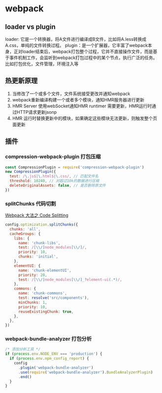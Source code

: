 # webpack

## loader vs plugin

loader: 它是一个转换器，将A文件进行编译成B文件，比如将A.less转换成A.css，单纯的文件转换过程。
plugin：是一个扩展器，它丰富了webpack本身，正对loader结束后，webpack打包整个过程，它并不直接操作文件，而是基于事件机制工作，会监听到webpack打包过程中的某个节点，执行广泛的任务。比如打包优化，文件管理，环境注入等

## 热更新原理

1. 当修改了一个或多个文件，文件系统接受更改并通知webpack
2. webpack重新编译构建一个或者多个模块，通知HMR服务器进行更新
3. HMR Server 使用webSocket通知HMR runtimer 需要更新，HMR运行时通过HTTP请求更新jsonp
4. HMR 运行时替换更新中的模块，如果确定这些模块无法更新，则触发整个页面更新

## 插件

### compression-webpack-plugin 打包压缩

```js
const CompressionPlugin = require('compression-webpack-plugin')
new CompressionPlugin({
  test: /\.js$|\.html$|\.css/, // 匹配文件名
  threshold: 10240, // 对超过10k的数据进行压缩
  deleteOriginalAssets: false, // 是否删除原文件
})
```

### splitChunks 代码切割

[Webpack 大法之 Code Splitting](https://zhuanlan.zhihu.com/p/26710831)

```js
config.optimization.splitChunks({
  chunks: 'all',
  cacheGroups: {
    libs: {
      name: 'chunk-libs',
      test: /[\\/]node_modules[\\/]/,
      priority: 10,
      chunks: 'initial',
    },
    elementUI: {
      name: 'chunk-elementUI',
      priority: 20,
      test: /[\\/]node_modules[\\/]_?element-ui(.*)/,
    },
    commons: {
      name: 'chunk-commons',
      test: resolve('src/components'),
      minChunks: 1,
      priority: 10,
      reuseExistingChunk: true,
    },
  },
})
```

### webpack-bundle-analyzer 打包分析

```js
/* 添加分析工具 */
if (process.env.NODE_ENV === 'production') {
  if (process.env.npm_config_report) {
    config
      .plugin('webpack-bundle-analyzer')
      .use(require('webpack-bundle-analyzer').BundleAnalyzerPlugin)
      .end()
  }
}
```
